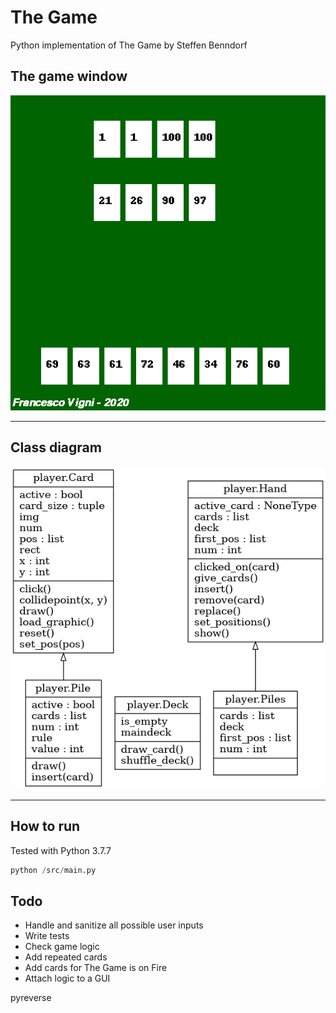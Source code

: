 # The Game
Python implementation of The Game by Steffen Benndorf

## The game window
![img](utils/game.png)

---
## Class diagram
![img](utils/UML.png)

---

## How to run
Tested with Python 3.7.7

```python
python /src/main.py
```

## Todo
- Handle and sanitize all possible user inputs
- Write tests
- Check game logic
- Add repeated cards
- Add cards for The Game is on Fire
- Attach logic to a GUI




 pyreverse <script> -o diagram.png